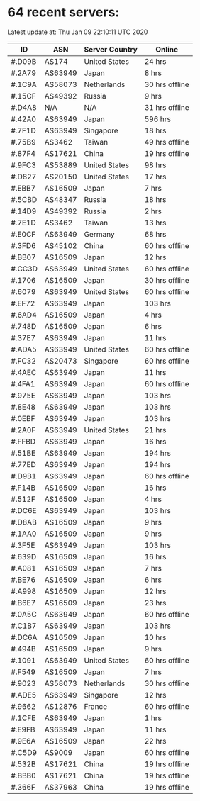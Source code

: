 # 64 recent servers:

Latest update at: Thu Jan 09 22:10:11 UTC 2020

| ID | ASN | Server Country | Online |
| -- | --- | -------------- | ------ |
| #.D09B | AS174 | United States | 24 hrs |
| #.2A79 | AS63949 | Japan | 8 hrs |
| #.1C9A | AS58073 | Netherlands | 30 hrs offline |
| #.15CF | AS49392 | Russia | 9 hrs |
| #.D4A8 | N/A | N/A | 31 hrs offline |
| #.42A0 | AS63949 | Japan | 596 hrs |
| #.7F1D | AS63949 | Singapore | 18 hrs |
| #.75B9 | AS3462 | Taiwan | 49 hrs offline |
| #.87F4 | AS17621 | China | 19 hrs offline |
| #.9FC3 | AS53889 | United States | 98 hrs |
| #.D827 | AS20150 | United States | 17 hrs |
| #.EBB7 | AS16509 | Japan | 7 hrs |
| #.5CBD | AS48347 | Russia | 18 hrs |
| #.14D9 | AS49392 | Russia | 2 hrs |
| #.7E1D | AS3462 | Taiwan | 13 hrs |
| #.E0CF | AS63949 | Germany | 68 hrs |
| #.3FD6 | AS45102 | China | 60 hrs offline |
| #.BB07 | AS16509 | Japan | 12 hrs |
| #.CC3D | AS63949 | United States | 60 hrs offline |
| #.1706 | AS16509 | Japan | 30 hrs offline |
| #.6079 | AS63949 | United States | 60 hrs offline |
| #.EF72 | AS63949 | Japan | 103 hrs |
| #.6AD4 | AS16509 | Japan | 4 hrs |
| #.748D | AS16509 | Japan | 6 hrs |
| #.37E7 | AS63949 | Japan | 11 hrs |
| #.ADA5 | AS63949 | United States | 60 hrs offline |
| #.FC32 | AS20473 | Singapore | 60 hrs offline |
| #.4AEC | AS63949 | Japan | 11 hrs |
| #.4FA1 | AS63949 | Japan | 60 hrs offline |
| #.975E | AS63949 | Japan | 103 hrs |
| #.8E48 | AS63949 | Japan | 103 hrs |
| #.0EBF | AS63949 | Japan | 103 hrs |
| #.2A0F | AS63949 | United States | 21 hrs |
| #.FFBD | AS63949 | Japan | 16 hrs |
| #.51BE | AS63949 | Japan | 194 hrs |
| #.77ED | AS63949 | Japan | 194 hrs |
| #.D9B1 | AS63949 | Japan | 60 hrs offline |
| #.F14B | AS16509 | Japan | 16 hrs |
| #.512F | AS16509 | Japan | 4 hrs |
| #.DC6E | AS63949 | Japan | 103 hrs |
| #.D8AB | AS16509 | Japan | 9 hrs |
| #.1AA0 | AS16509 | Japan | 9 hrs |
| #.3F5E | AS63949 | Japan | 103 hrs |
| #.639D | AS16509 | Japan | 16 hrs |
| #.A081 | AS16509 | Japan | 7 hrs |
| #.BE76 | AS16509 | Japan | 6 hrs |
| #.A998 | AS16509 | Japan | 12 hrs |
| #.B6E7 | AS16509 | Japan | 23 hrs |
| #.0A5C | AS63949 | Japan | 60 hrs offline |
| #.C1B7 | AS63949 | Japan | 103 hrs |
| #.DC6A | AS16509 | Japan | 10 hrs |
| #.494B | AS16509 | Japan | 9 hrs |
| #.1091 | AS63949 | United States | 60 hrs offline |
| #.F549 | AS16509 | Japan | 7 hrs |
| #.9023 | AS58073 | Netherlands | 30 hrs offline |
| #.ADE5 | AS63949 | Singapore | 12 hrs |
| #.9662 | AS12876 | France | 60 hrs offline |
| #.1CFE | AS63949 | Japan | 1 hrs |
| #.E9FB | AS63949 | Japan | 11 hrs |
| #.9E6A | AS16509 | Japan | 22 hrs |
| #.C5D9 | AS9009 | Japan | 60 hrs offline |
| #.532B | AS17621 | China | 19 hrs offline |
| #.BBB0 | AS17621 | China | 19 hrs offline |
| #.366F | AS37963 | China | 19 hrs offline |

